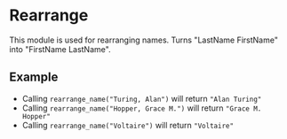 Rearrange
=========

This module is used for rearranging names.
Turns "LastName FirstName" into "FirstName LastName".

## Example

* Calling `rearrange_name("Turing, Alan")` will return `"Alan Turing"`
* Calling `rearrange_name("Hopper, Grace M.")` will return `"Grace M. Hopper"`
* Calling `rearrange_name("Voltaire")` will return `"Voltaire"`
